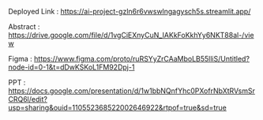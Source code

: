 Deployed Link : https://ai-project-gzln6r6vwswlngagysch5s.streamlit.app/

Abstract : https://drive.google.com/file/d/1vgCiEXnyCuN_IAKkFoKkhYy6NKT88al-/view

Figma : https://www.figma.com/proto/ruRSYyZrCAaMboLB55lliS/Untitled?node-id=0-1&t=dDwKSKoL1FM92Dpj-1

PPT : https://docs.google.com/presentation/d/1w1bbNQnfYhc0PXofrNbXtRVsmSrCRQ6l/edit?usp=sharing&ouid=110552368522002646922&rtpof=true&sd=true 
